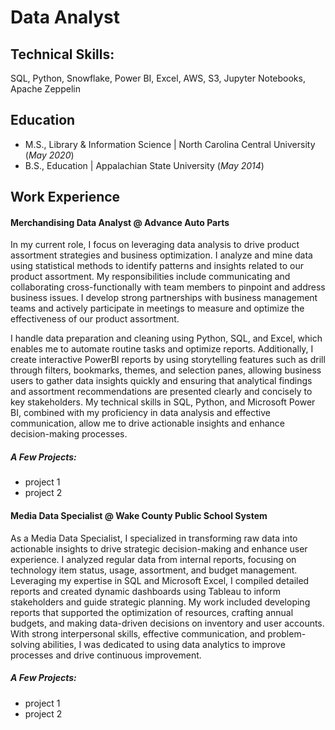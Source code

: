 # Data Analyst

## Technical Skills: 
SQL, Python, Snowflake, Power BI, Excel, AWS, S3, Jupyter Notebooks, Apache Zeppelin

## Education
- M.S., Library & Information Science | North Carolina Central University (_May 2020_)
- B.S., Education | Appalachian State University (_May 2014_)

## Work Experience
#### Merchandising Data Analyst @ Advance Auto Parts 

In my current role, I focus on leveraging data analysis to drive product assortment strategies and business optimization. I analyze and mine data using statistical methods to identify patterns and insights related to our product assortment. My responsibilities include communicating and collaborating cross-functionally with team members to pinpoint and address business issues. I develop strong partnerships with business management teams and actively participate in meetings to measure and optimize the effectiveness of our product assortment.

I handle data preparation and cleaning using Python, SQL, and Excel, which enables me to automate routine tasks and optimize reports. Additionally, I create interactive PowerBI reports by using storytelling features such as drill through filters, bookmarks, themes, and selection panes, allowing business users to gather data insights quickly and ensuring that analytical findings and assortment recommendations are presented clearly and concisely to key stakeholders. My technical skills in SQL, Python, and Microsoft Power BI, combined with my proficiency in data analysis and effective communication, allow me to drive actionable insights and enhance decision-making processes.

##### A Few Projects: 
- project 1
- project 2


#### Media Data Specialist @ Wake County Public School System

As a Media Data Specialist, I specialized in transforming raw data into actionable insights to drive strategic decision-making and enhance user experience. I analyzed regular data from internal reports, focusing on technology item status, usage, assortment, and budget management. Leveraging my expertise in SQL and Microsoft Excel, I compiled detailed reports and created dynamic dashboards using Tableau to inform stakeholders and guide strategic planning. My work included developing reports that supported the optimization of resources, crafting annual budgets, and making data-driven decisions on inventory and user accounts. With strong interpersonal skills, effective communication, and problem-solving abilities, I was dedicated to using data analytics to improve processes and drive continuous improvement.

##### A Few Projects: 
- project 1
- project 2

